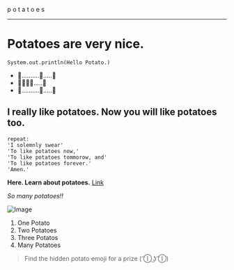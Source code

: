 p o t a t o e s

---


# Potatoes are very nice.
`System.out.println(Hello Potato.)`
* 🥔..........🥔.....🥔
* 🥔🥔🥔🥔.....🥔
* 🥔..........🥔.....🥔

## I really like potatoes. Now you will like potatoes too.

```
repeat:
'I solemnly swear'
'To like potatoes now,'
'To like potatoes tommorow, and'
'To like potatoes forever.'
'Amen.'
```

**Here. Learn about potatoes.** [Link](https://www.mainepotatoes.com/all-about-potatoes/)

*So many potatoes!!*

![Image](https://imagesvc.meredithcorp.io/v3/mm/image?url=https%3A%2F%2Fstatic.onecms.io%2Fwp-content%2Fuploads%2Fsites%2F43%2F2021%2F02%2F25%2FGettyImages-1224918845-2000.jpg)


1. One Potato
2. Two Potatoes
3. Three Potatos
4. Many Potatoes

> Find the hidden potato emoji for a prize ( ͡Ⓘ ͜ʖ ͡Ⓘ)
